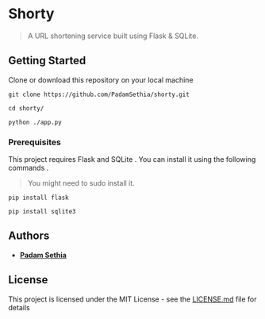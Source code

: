 # Shorty

> A URL shortening service built using Flask & SQLite. 

## Getting Started

Clone or download this repository on your local machine 

```
git clone https://github.com/PadamSethia/shorty.git

cd shorty/

python ./app.py
```

### Prerequisites

This project requires Flask and SQLite . You can install it using the following commands . 
>You might need to sudo install it.

```
pip install flask

pip install sqlite3
```


## Authors

* **[Padam Sethia](https://github.com/PadamSethia)**
## License

This project is licensed under the MIT License - see the [LICENSE.md](LICENSE.md) file for details
